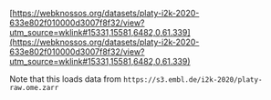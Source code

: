 [https://webknossos.org/datasets/platy-i2k-2020-633e802f010000d3007f8f32/view?utm_source=wklink#15331,15581,6482,0,61.339](https://webknossos.org/datasets/platy-i2k-2020-633e802f010000d3007f8f32/view?utm_source=wklink#15331,15581,6482,0,61.339)


Note that this loads data from `https://s3.embl.de/i2k-2020/platy-raw.ome.zarr`